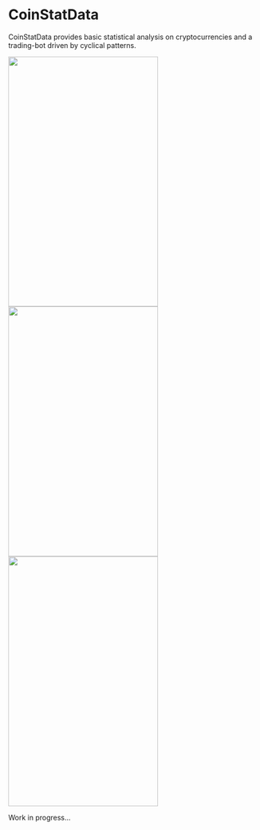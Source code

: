 # CoinStatData

CoinStatData provides basic statistical analysis on cryptocurrencies and a trading-bot driven by cyclical patterns. 

<img src="https://user-images.githubusercontent.com/33708658/181593804-b1b702bd-7128-4e64-a335-87f2cf62ec61.png" width="300px" height="500px"></img>
<br/>
<img src="https://user-images.githubusercontent.com/33708658/181593804-b1b702bd-7128-4e64-a335-87f2cf62ec61.png" width="300px" height="500px"></img>
<br/>
<img src="https://user-images.githubusercontent.com/33708658/181593960-6a331354-1f7b-4bd2-99f7-1b9dcb717195.png" width="300px" height="500px"></img>
<br/>

Work in progress...
